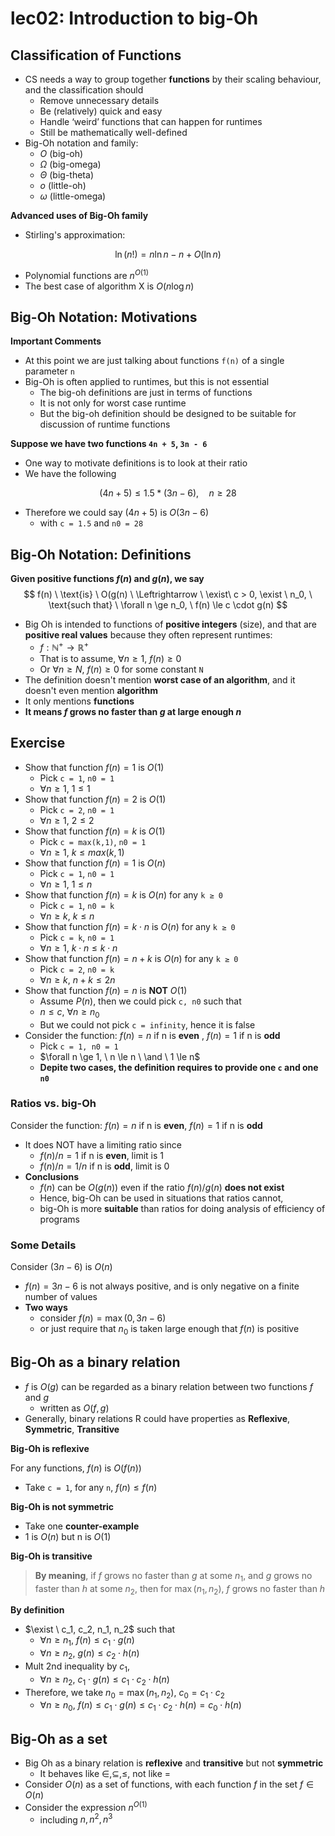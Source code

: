 # lec02: Introduction to big-Oh

## Classification of Functions

-   CS needs a way to group together **functions** by their scaling behaviour, and the classification should
    -   Remove unnecessary details
    -   Be (relatively) quick and easy
    -   Handle ‘weird’ functions that can happen for runtimes
    -   Still be mathematically well-defined
-   Big-Oh notation and family:
    -   $O$ (big-oh)
    -   $\Omega$ (big-omega)
    -   $\Theta$ (big-theta)
    -   $o$ (little-oh)
    -   $\omega$ (little-omega)

**Advanced uses of Big-Oh family**

-   Stirling's approximation:

$$
\ln(n!) = n \ln n- n+ O(\ln n)
$$

-   Polynomial functions are $n^{O(1)}$
-   The best case of algorithm X is $O(n \log n)$

## Big-Oh Notation: Motivations

**Important Comments**

-   At this point we are just talking about functions `f(n)` of a single parameter `n`
-   Big-Oh is often applied to runtimes, but this is not essential
    -   The big-oh definitions are just in terms of functions
    -   It is not only for worst case runtime
    -   But the big-oh definition should be designed to be suitable for discussion of runtime functions

**Suppose we have two functions `4n + 5`, `3n - 6`**

-   One way to motivate definitions is to look at their ratio
-   We have the following

$$
(4 n + 5) \le 1.5 * (3n-6), \quad n\ge 28
$$

-   Therefore we could say $(4n+5)$ is $O(3n-6)$
    -   with `c = 1.5` and `n0 = 28`

## Big-Oh Notation: Definitions

**Given positive functions $f(n)$ and $g(n)$, we say**
$$
f(n) \ \text{is} \ O(g(n) \ \Leftrightarrow  \  \exist\ c > 0, \exist \ n_0, \  \text{such that} \ \forall n \ge n_0, \ f(n) \le c \cdot g(n)
$$

-   Big Oh is intended to functions of **positive integers** (size), and that are **positive real values** because they often represent runtimes:
    -   $f : \mathbb{N}^{+} \to \mathbb{R}^{+}$
    -   That is to assume, $\forall n \ge 1, \ f(n)\ge 0$
    -   Or  $\forall n \ge N, \ f(n)\ge 0$ for some constant `N`
-   The definition doesn't mention **worst case of an algorithm**, and it doesn't even mention **algorithm**
-   It only mentions **functions**
-   **It means $f$ grows no faster than $g$ at large enough $n$**

## Exercise

-   Show that function $f(n) = 1$ is $O(1)$
    -   Pick `c = 1`, `n0 = 1`
    -   $\forall n \ge 1, \ 1 \le 1$
-   Show that function $f(n) = 2$ is $O(1)$
    -   Pick `c = 2`, `n0 = 1`
    -   $\forall n \ge 1, \ 2 \le 2$
-   Show that function $f(n) = k$ is $O(1)$
    -   Pick `c = max(k,1)`, `n0 = 1`
    -   $\forall n \ge 1, \ k \le max(k,1)$
-   Show that function $f(n) = 1$ is $O(n)$
    -   Pick `c = 1`, `n0 = 1`
    -   $\forall n \ge 1, \ 1 \le n$
-   Show that function $f(n) = k$ is $O(n)$ for any `k ≥ 0`
    -   Pick `c = 1`, `n0 = k`
    -   $\forall n \ge k, \ k \le n$
-   Show that function $f(n) = k\cdot n$ is $O(n)$ for any `k ≥ 0`
    -   Pick `c = k`, `n0 = 1`
    -   $\forall n \ge 1, \ k \cdot n \le k \cdot n$
-   Show that function $f(n) = n + k$ is $O(n)$ for any `k ≥ 0`
    -   Pick `c = 2`, `n0 = k`
    -   $\forall n \ge k, \ n + k \le 2 n$
-   Show that function $f(n) = n$ is **NOT**  $O(1)$
    -   Assume $P(n)$, then we could pick `c, n0` such that
    -   $n \le c, \ \forall n \ge n_0$
    -   But we could not pick `c = infinity`, hence it is false
-   Consider the function: 
    $f(n)=n$ if n is **even** , $f(n) = 1$ if n is **odd**
    -   Pick `c = 1, n0 = 1`
    -   $\forall n \ge 1, \ n \le n \ \and \ 1 \le n$
    -   **Depite two cases, the definition requires to provide one `c` and one `n0`**


### Ratios vs. big-Oh

Consider the function:  $f(n)=n$ if n is **even**, $f(n) = 1$ if n is **odd**

-   It does NOT have a limiting ratio since
    -   $f(n)/n = 1$ if n is **even**, limit is 1
    -   $f(n)/n = 1/n$ if n is **odd**, limit is 0
-   **Conclusions**
    -   $f(n)$ can be $O(g(n))$ even if the ratio $f(n)/g(n)$ **does not exist**
    -   Hence, big-Oh can be used in situations that ratios cannot, 
    -   big-Oh is more **suitable** than ratios for doing analysis of efficiency of programs

### Some Details

Consider $(3n - 6)$ is $O(n)$

-   $f(n) = 3n-6$ is not always positive, and is only negative on a finite number of values
-   **Two ways**
    -   consider $f(n) = \max (0, 3n-6)$
    -   or just require that $n_0$ is taken large enough that $f(n)$ is positive

## Big-Oh as a binary relation

-   $f$ is $O(g)$ can be regarded as a binary relation between two functions $f$ and $g$
    -   written as $O(f,g)$ 
-   Generally, binary relations R could have properties as **Reflexive**, **Symmetric**, **Transitive**

**Big-Oh is reflexive**

For any functions, $f(n)$ is $O(f(n))$

-   Take `c = 1`, for any `n`, $f(n) \le f(n)$

**Big-Oh is not symmetric**

-   Take one **counter-example**
-   1 is $O(n)$ but n is $O(1)$

**Big-Oh is transitive**

>   **By meaning**, if $f$ grows no faster than $g$ at some $n_1$, and $g$ grows no faster than $h$ at some $n_2$, then for $\max (n_1, n_2)$, $f$ grows no faster than $h$

**By definition**

-   $\exist \ c_1, c_2, n_1, n_2$ such that
    -   $\forall n \ge n_1, \  f(n) \le c_1 \cdot g(n)$
    -   $\forall n \ge n_2, \  g(n) \le c_2 \cdot h(n)$
-   Mult 2nd inequality by $c_1$,
    -   $\forall n \ge n_2, \ c_1 \cdot g(n) \le c_1 \cdot c_2 \cdot h(n)$ 
-   Therefore, we take $n_0 = \max(n_1, n_2)$, $c_0 = c_1 \cdot c_2$
    -   $\forall n \ge n_0, \ f(n) \le c_1 \cdot g(n) \le c_1 \cdot c_2 \cdot h(n) = c_0 \cdot h(n)$ 

## Big-Oh as a set

-   Big Oh as a binary relation is **reflexive** and **transitive** but not **symmetric**
    -   It behaves like $\in, \subseteq, \le$, not like $=$
-   Consider $O(n)$ as a set of functions, with each function $f$ in the set $f \in O(n)$
-   Consider the expression $n^{O(1)}$
    -   including $n, n^2, n^3$

